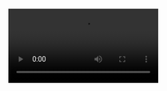 ![alt text](https://github.com/nicolas1805961/Cardiac-Segmentation-Optical-flow/blob/master/nnunet/patient183_slice01_global.mp4)